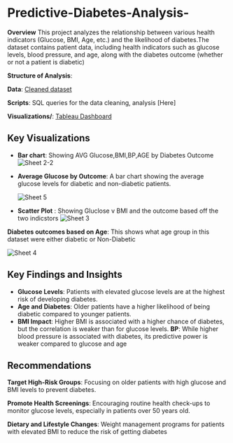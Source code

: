 # Predictive-Diabetes-Analysis-

**Overview**
This project analyzes the relationship between various health indicators (Glucose, BMI, Age, etc.) and the likelihood of diabetes.The dataset contains patient data, including health indicators such as glucose levels, blood pressure, and age, along with the diabetes outcome (whether or not a patient is diabetic)

**Structure of Analysis**:

**Data**: [Cleaned dataset](https://github.com/user-attachments/files/17175934/cleaned_healthcare_diabetes_dataset_v5.copy.csv)

 **Scripts**: SQL queries for the data cleaning, analysis [Here]
 
 **Visualizations/**: [Tableau Dashboard](https://public.tableau.com/views/Book2_17275470263770/Dashboard1?:language=en-US&publish=yes&:sid=&:redirect=auth&:display_count=n&:origin=viz_share_link)


## Key Visualizations
- **Bar chart**: Showing AVG Glucose,BMI,BP,AGE by Diabetes Outcome
  ![Sheet 2-2](https://github.com/user-attachments/assets/bedc3430-6820-4573-ad87-53072751bdbf)
  
- **Average Glucose by Outcome**: A bar chart showing the average glucose levels for diabetic and non-diabetic patients.

   ![Sheet 5](https://github.com/user-attachments/assets/fb7a48e6-95ab-4942-8fbd-3030be10f17c)
  
  
- **Scatter Plot** : Showing Gluclose v BMI and the outcome based off the two indicstors
![Sheet 3](https://github.com/user-attachments/assets/11531520-0e05-460b-879f-bd2cafce325b)

**Diabetes outcomes based on Age**: This shows what age group in this dataset were either diabetic or Non-Diabetic 

![Sheet 4](https://github.com/user-attachments/assets/5d3fcbbc-17a3-4552-8278-2bc2fc63b071)


## Key Findings and Insights
- **Glucose Levels**: Patients with elevated glucose levels are at the highest risk of developing diabetes.
- **Age and Diabetes**: Older patients have a higher likelihood of being diabetic compared to younger patients.
- **BMI Impact**: Higher BMI is associated with a higher chance of diabetes, but the correlation is weaker than for glucose levels.
  **BP**: While higher blood pressure is associated with diabetes, its predictive power is weaker compared to glucose and age

## Recommendations 
**Target High-Risk Groups**: Focusing on older patients with high glucose and BMI levels to prevent diabetes.

**Promote Health Screenings**: Encouraging routine health check-ups to monitor glucose levels, especially in patients over 50 years old.

 **Dietary and Lifestyle Changes**: Weight management programs for patients with elevated BMI to reduce the risk of getting diabetes


